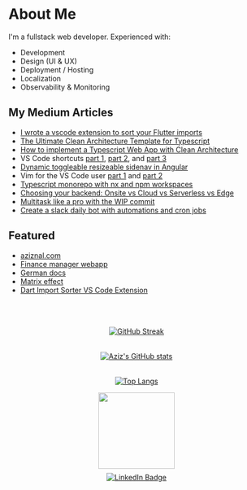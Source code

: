 # About Me
I'm a fullstack web developer. Experienced with:
- Development
- Design (UI & UX)
- Deployment / Hosting
- Localization
- Observability & Monitoring

## My Medium Articles
- [I wrote a vscode extension to sort your Flutter imports](https://betterprogramming.pub/sorting-your-flutter-projects-imports-ffb88b4502f)
- [The Ultimate Clean Architecture Template for Typescript](https://betterprogramming.pub/the-ultimate-clean-architecture-template-for-typescript-projects-e53936269bb9?source=your_stories_page-------------------------------------)
- [How to implement a Typescript Web App with Clean Architecture](https://betterprogramming.pub/how-to-implement-a-typescript-web-app-with-clean-architecture-27c7eb745ab4?source=your_stories_page-------------------------------------)
- VS Code shortcuts [part 1](https://medium.com/better-programming/vs-code-shortcuts-to-code-like-youre-playing-a-piano-e5db7b272d1?source=your_stories_outbox---writer_outbox_published-----------------------------------------), [part 2](https://medium.com/itnext/vs-code-shortcuts-to-code-like-youre-playing-a-piano-part-2-c27202ea7ea1?source=your_stories_outbox---writer_outbox_published-----------------------------------------), and [part 3](https://medium.com/itnext/vs-code-shortcuts-to-navigate-your-editor-like-tarzan-in-the-jungle-part-3-18563c4d3a79?source=your_stories_outbox---writer_outbox_published-----------------------------------------)
- [Dynamic toggleable resizeable sidenav in Angular](https://medium.com/itnext/the-ultimate-sidenav-guide-with-angular-resizeable-dynamic-and-toggleable-c42dc057798d?source=your_stories_outbox---writer_outbox_published-----------------------------------------)
- Vim for the VS Code user [part 1](https://medium.com/itnext/vim-for-the-vs-code-user-part-1-initial-setup-53617a4905f4?source=your_stories_outbox---writer_outbox_published-----------------------------------------) and [part 2](https://medium.com/itnext/vim-for-the-vs-code-user-part-2-language-support-d6e953973ccc?source=your_stories_outbox---writer_outbox_published-----------------------------------------)
- [Typescript monorepo with nx and npm workspaces](https://medium.com/itnext/easy-typescript-monorepo-with-npm-workspaces-b271d81837e7?source=your_stories_outbox---writer_outbox_published-----------------------------------------)
- [Choosing your backend: Onsite vs Cloud vs Serverless vs Edge](https://medium.com/itnext/choosing-your-backend-onsite-vs-cloud-vs-serverless-vs-edge-6d801a573a72?source=your_stories_outbox---writer_outbox_published-----------------------------------------)
- [Multitask like a pro with the WIP commit](https://medium.com/itnext/multitask-like-a-pro-with-the-wip-commit-2f4d40ca0192?source=your_stories_outbox---writer_outbox_published-----------------------------------------)
- [Create a slack daily bot with automations and cron jobs](https://medium.com/itnext/create-a-slack-daily-bot-with-automations-and-cron-jobs-7c863ee6faad?source=your_stories_outbox---writer_outbox_published-----------------------------------------)

## Featured

- [aziznal.com](https://aziznal.com)
- [Finance manager webapp](https://finance-manager.aziznal.com/)
- [German docs](https://german-docs.aziznal.com/)
- [Matrix effect](https://matrix-effect.aziznal.com/)
- [Dart Import Sorter VS Code Extension](https://github.com/aziznal/dart-import-sorter)

<div align="center">

<div style="margin-top: 4rem">

[![GitHub Streak](http://github-readme-streak-stats.herokuapp.com?user=aziznal&theme=dark&date_format=%5BY.%5Dn.j&fire=46DD1E&theme=radical)](https://git.io/streak-stats)
</div>

<div style="margin-top: 2rem">

[![Aziz's GitHub stats](https://github-readme-stats.vercel.app/api?username=aziznal&theme=radical&count_private=true&show_icons=true)](https://github.com/anuraghazra/github-readme-stats)
</div>


<div style="margin-top: 2rem;">

[![Top Langs](https://github-readme-stats.vercel.app/api/top-langs/?username=aziznal&hide=html&theme=radical)](https://github.com/anuraghazra/github-readme-stats)
</div>

<img src="https://media.giphy.com/media/3oEduOg2WVGU1atrFe/giphy.gif" width=150px>
</img>

<div id="badges" style="margin: .5rem;">
  <a href="https://www.linkedin.com/in/abdulaziz-nal/" >
    <img src="https://img.shields.io/badge/LinkedIn-blue?style=for-the-badge&logo=linkedin&logoColor=white" alt="LinkedIn Badge"/>
  </a>

</div>

<img src="https://komarev.com/ghpvc/?username=aziznal&style=flat-square&color=blue" alt=""/>

</div>
